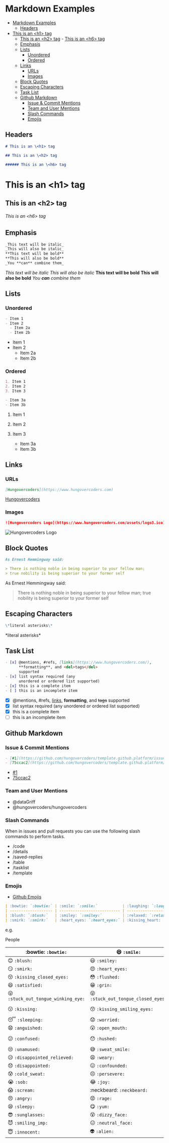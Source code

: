 # Markdown Examples

- [Markdown Examples](#markdown-examples)
  - [Headers](#headers)
- [This is an \<h1\> tag](#this-is-an-h1-tag)
  - [This is an \<h2\> tag](#this-is-an-h2-tag) - [This is an \<h6\> tag](#this-is-an-h6-tag)
  - [Emphasis](#emphasis)
  - [Lists](#lists)
    - [Unordered](#unordered)
    - [Ordered](#ordered)
  - [Links](#links)
    - [URLs](#urls)
    - [Images](#images)
  - [Block Quotes](#block-quotes)
  - [Escaping Characters](#escaping-characters)
  - [Task List](#task-list)
  - [Github Markdown](#github-markdown)
    - [Issue \& Commit Mentions](#issue--commit-mentions)
    - [Team and User Mentions](#team-and-user-mentions)
    - [Slash Commands](#slash-commands)
    - [Emojis](#emojis)

## Headers

```markdown
# This is an \<h1> tag

## This is an \<h2> tag

###### This is an \<h6> tag
```

# This is an \<h1> tag

## This is an \<h2> tag

###### This is an \<h6> tag

## Emphasis

```markdown
_This text will be italic_
_This will also be italic_
**This text will be bold**
**This will also be bold**
_You **can** combine them_
```

_This text will be italic_
_This will also be italic_
**This text will be bold**
**This will also be bold**
_You **can** combine them_

## Lists

### Unordered

```markdown
- Item 1
- Item 2
  - Item 2a
  - Item 2b
```

- Item 1
- Item 2
  - Item 2a
  - Item 2b

### Ordered

```markdown
1. Item 1
2. Item 2
3. Item 3

- Item 3a
- Item 3b
```

1. Item 1
2. Item 2
3. Item 3

   - Item 3a
   - Item 3b

## Links

### URLs

```markdown
[Hungovercoders](https://www.hungovercoders.com)
```

[Hungovercoders](https://www.hungovercoders.com)

### Images

```markdown
![Hungovercoders Logo](https://www.hungovercoders.com/assets/logo3.ico)
```

![Hungovercoders Logo](https://www.hungovercoders.com/assets/logo3.ico)

## Block Quotes

```markdown
As Ernest Hemmingway said:

> There is nothing noble in being superior to your fellow man;
> true nobility is being superior to your former self
```

As Ernest Hemmingway said:

> There is nothing noble in being superior to your fellow man;
> true nobility is being superior to your former self

## Escaping Characters

```markdown
\*literal asterisks\*
```

\*literal asterisks\*

## Task List

```markdown
- [x] @mentions, #refs, [links](https://www.hungovercoders.com/),
      **formatting**, and <del>tags</del>
      supported
- [x] list syntax required (any
      unordered or ordered list supported)
- [x] this is a complete item
- [ ] this is an incomplete item
```

- [x] @mentions, #refs, [links](https://www.hungovercoders.com/),
      **formatting**, and <del>tags</del>
      supported
- [x] list syntax required (any
      unordered or ordered list supported)
- [x] this is a complete item
- [ ] this is an incomplete item

## Github Markdown

### Issue & Commit Mentions

```markdown
- [#1](https://github.com/hungovercoders/template.github.platform/issues/1)
- [75ccac2](https://github.com/hungovercoders/template.github.platform/commit/75ccac2)
```

- [#1](https://github.com/hungovercoders/template.github.platform/issues/1)
- [75ccac2](https://github.com/hungovercoders/template.github.platform/commit/75ccac2)

### Team and User Mentions

- @dataGriff
- @hungovercoders/hungovercoders

### Slash Commands

When in issues and pull requests you can use the following slash commands to perform tasks.

- /code
- /details
- /saved-replies
- /table
- /tasklist
- /template

### Emojis

- [Github Emojis](https://gist.github.com/rxaviers/7360908)

```markdown
| :bowtie: `:bowtie:` | :smile: `:smile:`           | :laughing: `:laughing:`           |
| ------------------- | --------------------------- | --------------------------------- |
| :blush: `:blush:`   | :smiley: `:smiley:`         | :relaxed: `:relaxed:`             |
| :smirk: `:smirk:`   | :heart_eyes: `:heart_eyes:` | :kissing_heart: `:kissing_heart:` |
```

e.g.

People

| :bowtie: `:bowtie:`                                             | :smile: `:smile:`                                               | :laughing: `:laughing:`                 |
| --------------------------------------------------------------- | --------------------------------------------------------------- | --------------------------------------- |
| :blush: `:blush:`                                               | :smiley: `:smiley:`                                             | :relaxed: `:relaxed:`                   |
| :smirk: `:smirk:`                                               | :heart_eyes: `:heart_eyes:`                                     | :kissing_heart: `:kissing_heart:`       |
| :kissing_closed_eyes: `:kissing_closed_eyes:`                   | :flushed: `:flushed:`                                           | :relieved: `:relieved:`                 |
| :satisfied: `:satisfied:`                                       | :grin: `:grin:`                                                 | :wink: `:wink:`                         |
| :stuck_out_tongue_winking_eye: `:stuck_out_tongue_winking_eye:` | :stuck_out_tongue_closed_eyes: `:stuck_out_tongue_closed_eyes:` | :grinning: `:grinning:`                 |
| :kissing: `:kissing:`                                           | :kissing_smiling_eyes: `:kissing_smiling_eyes:`                 | :stuck_out_tongue: `:stuck_out_tongue:` |
| :sleeping: `:sleeping:`                                         | :worried: `:worried:`                                           | :frowning: `:frowning:`                 |
| :anguished: `:anguished:`                                       | :open_mouth: `:open_mouth:`                                     | :grimacing: `:grimacing:`               |
| :confused: `:confused:`                                         | :hushed: `:hushed:`                                             | :expressionless: `:expressionless:`     |
| :unamused: `:unamused:`                                         | :sweat_smile: `:sweat_smile:`                                   | :sweat: `:sweat:`                       |
| :disappointed_relieved: `:disappointed_relieved:`               | :weary: `:weary:`                                               | :pensive: `:pensive:`                   |
| :disappointed: `:disappointed:`                                 | :confounded: `:confounded:`                                     | :fearful: `:fearful:`                   |
| :cold_sweat: `:cold_sweat:`                                     | :persevere: `:persevere:`                                       | :cry: `:cry:`                           |
| :sob: `:sob:`                                                   | :joy: `:joy:`                                                   | :astonished: `:astonished:`             |
| :scream: `:scream:`                                             | :neckbeard: `:neckbeard:`                                       | :tired_face: `:tired_face:`             |
| :angry: `:angry:`                                               | :rage: `:rage:`                                                 | :triumph: `:triumph:`                   |
| :sleepy: `:sleepy:`                                             | :yum: `:yum:`                                                   | :mask: `:mask:`                         |
| :sunglasses: `:sunglasses:`                                     | :dizzy_face: `:dizzy_face:`                                     | :imp: `:imp:`                           |
| :smiling_imp: `:smiling_imp:`                                   | :neutral_face: `:neutral_face:`                                 | :no_mouth: `:no_mouth:`                 |
| :innocent: `:innocent:`                                         | :alien: `:alien:`                                               | :yellow_heart: `:yellow_heart:`         |
